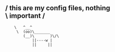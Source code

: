 / this are my config files, nothing \
\ important                         /
 ----------------------------------- 
        \   ^__^
         \  (oo)\_______
            (__)\       )\/\
                ||----w |
                ||     ||
